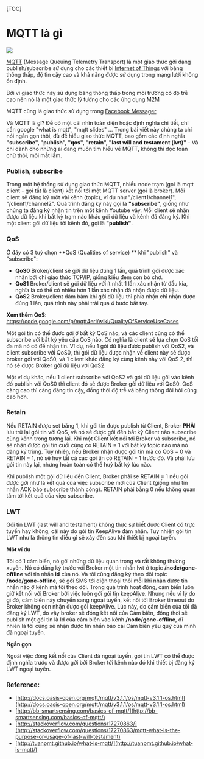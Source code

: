 [TOC]

# MQTT là gì

![](http://mqtt.org/new/wp-content/uploads/2011/08/mqttorg-glow.png)

[MQTT](/tags/MQTT) (Message Queuing Telemetry Transport) là một giao thức gởi dạng publish/subscribe sử dụng cho các thiết bị [Internet of Things](/tags/IoT) với băng thông thấp, độ tin cậy cao và khả năng được sử dụng trong mạng lưới không ổn định.

Bởi vì giao thức này sử dụng băng thông thấp trong môi trường có độ trễ cao nên nó là một giao thức lý tưởng cho các ứng dụng [M2M](/tags/M2M)

MQTT cũng là giao thức sử dụng trong [Facebook Messager](https://www.facebook.com/notes/facebook-engineering/building-facebook-messenger/10150259350998920)

Và MQTT là gì? Để có một cái nhìn toàn diện hoặc định nghĩa chi tiết, chỉ cần google "what is mqtt", "mqtt slides" ... Trong bài viết này chúng ta chỉ nói ngắn gọn thôi, đủ để hiểu giao thức MQTT, bao gồm các định nghĩa **"subscribe", "publish", "qos", "retain", "last will and testament (lwt)"** - Và chỉ dành cho những ai đang muốn tìm hiểu về MQTT, không thì đọc toàn chữ thôi, mỏi mắt lắm.

### Publish, subscribe
Trong một hệ thống sử dụng giao thức MQTT, nhiều node trạm (gọi là mqtt client - gọi tắt là client) kết nối tới một MQTT server (gọi là broker). Mỗi client sẽ đăng ký một vài kênh (topic), ví dụ như "/client1/channel1", "/client1/channel2". Quá trình đăng ký này gọi là **"subscribe"**, giống như chúng ta đăng ký nhận tin trên một kênh Youtube vậy. Mỗi client sẽ nhận được dữ liệu khi bất kỳ trạm nào khác gởi dữ liệu và kênh đã đăng ký. Khi một client gởi dữ liệu tới kênh đó, gọi là **"publish"**.

### QoS
Ở đây có 3 tuỳ chọn **QoS (Qualities of service) ** khi "publish" và "subscribe":

- **QoS0** Broker/client sẽ gởi dữ liệu đúng 1 lần, quá trình gởi được xác nhận bởi chỉ giao thức TCP/IP, giống kiểu đem con bỏ chợ.
- **QoS1** Broker/client sẽ gởi dữ liệu với ít nhất 1 lần xác nhận từ đầu kia, nghĩa là có thể có nhiều hơn 1 lần xác nhận đã nhận được dữ liệu.
- **QoS2** Broker/client đảm bảm khi gởi dữ liệu thì phía nhận chỉ nhận được đúng 1 lần, quá trình này phải trải qua 4 bước bắt tay.

**Xem thêm QoS**: https://code.google.com/p/mqtt4erl/wiki/QualityOfServiceUseCases

Một gói tin có thể được gởi ở bất kỳ QoS nào, và các client cũng có thể subscribe với bất kỳ yêu cầu QoS nào. Có nghĩa là client sẽ lựa chọn QoS tối đa mà nó có để nhận tin. Ví dụ, nếu 1 gói dữ liệu được publish với QoS2, và client subscribe với QoS0, thì gói dữ liệu được nhận về client này sẽ được broker gởi với QoS0, và 1 client khác đăng ký cùng kênh này với QoS 2, thì nó sẽ được Broker gởi dữ liệu với QoS2.

Một ví dụ khác, nếu 1 client subscribe với QoS2 và gói dữ liệu gởi vào kênh đó publish với QoS0 thì client đó sẽ được Broker gởi dữ liệu với QoS0. QoS càng cao thì càng đáng tin cậy, đồng thời độ trễ và băng thông đòi hỏi cũng cao hơn.

### Retain
Nếu RETAIN được set bằng 1, khi gói tin được publish từ Client, Broker **PHẢI** lưu trữ lại gói tin với QoS, và nó sẽ được gởi đến bất kỳ Client nào subscribe cùng kênh trong tương lai. Khi một Client kết nối tới Broker và subscribe, nó sẽ nhận được gói tin cuối cùng có RETAIN = 1 với bất kỳ topic nào mà nó đăng ký trùng. Tuy nhiên, nếu Broker nhận được gói tin mà có QoS = 0 và RETAIN = 1, nó sẽ huỷ tất cả các gói tin có RETAIN = 1 trước đó. Và phải lưu gói tin này lại, nhưng hoàn toàn có thể huỷ bất kỳ lúc nào.

Khi publish một gói dữ liệu đến Client, Broker phải se RETAIN = 1 nếu gói được gởi như là kết quả của việc subscribe mới của Client (giống như tin nhắn ACK báo subscribe thành công). RETAIN phải bằng 0 nếu không quan tâm tới kết quả của viẹc subscribe.

### LWT

Gói tin LWT (last will and testament) không thực sự biết được Client có trực tuyến hay không, cái này do gói tin KeepAlive đảm nhận. Tuy nhiên gói tin LWT như là thông tin điều gì sẽ xảy đến sau khi thiết bị ngoại tuyến.

**Một ví dụ**

Tôi có 1 cảm biến, nó gởi những dữ liệu quan trọng và rất không thường xuyên. Nó có đăng ký trước với Broker một tin nhắn lwt ở topic **/node/gone-offline** với tin nhắn **id** của nó. Và tôi cũng đăng ký theo dõi topic **/node/gone-offline**, sẽ gởi SMS tới điện thoại thôi mỗi khi nhận được tin nhắn nào ở kênh mà tôi theo dõi.
Trong quá trình hoạt động, cảm biến luôn giữ kết nối với Broker bởi việc luôn gởi gói tin keepAlive. Nhưng nếu vì lý do gì đó, cảm biến này chuyển sang ngoại tuyến, kết nối tới Broker timeout do Broker không còn nhận được gói keepAlive.
Lúc này, do cảm biến của tôi đã đăng ký LWT, do vậy broker sẽ đóng kết nối của Cảm biến, đồng thời sẽ publish một gói tin là Id của cảm biến vào kênh **/node/gone-offline**, dĩ nhiên là tôi cũng sẽ nhận được tin nhắn báo cái Cảm biến yêu quý của mình  đã ngoại tuyến.

**Ngắn gọn**

Ngoài việc đóng kết nối của Client đã ngoại tuyến, gói tin LWT có thể được định nghĩa trước và được gởi bởi Broker tới kênh nào đó khi thiết bị đăng ký LWT ngoại tuyến.


### Reference: 

- [http://docs.oasis-open.org/mqtt/mqtt/v3.1.1/os/mqtt-v3.1.1-os.html](http://docs.oasis-open.org/mqtt/mqtt/v3.1.1/os/mqtt-v3.1.1-os.html)
- [http://bb-smartsensing.com/basics-of-mqtt/](http://bb-smartsensing.com/basics-of-mqtt/)
- [http://stackoverflow.com/questions/17270863/](http://stackoverflow.com/questions/17270863/mqtt-what-is-the-purpose-or-usage-of-last-will-testament)
- [http://tuanpmt.github.io/what-is-mqtt/](http://tuanpmt.github.io/what-is-mqtt/)
